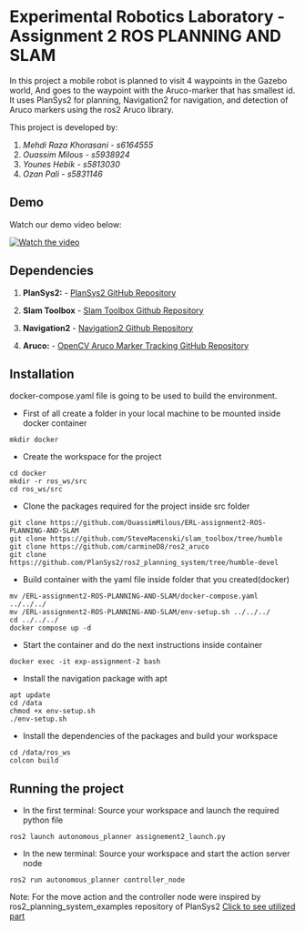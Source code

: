 # Experimental Robotics Laboratory - Assignment 2 ROS PLANNING AND SLAM

In this project a mobile robot is planned to visit 4 waypoints in the Gazebo world, And goes to the waypoint with the Aruco-marker that has smallest id. It uses PlanSys2 for planning, Navigation2 for navigation, and detection of Aruco markers using the ros2 Aruco library. 

This project is developed by:
1. *Mehdi Raza Khorasani - s6164555*
2. *Ouassim Milous - s5938924*
3. *Younes Hebik - s5813030*
4. *Ozan Pali - s5831146*

## Demo
Watch our demo video below:

  [![Watch the video](https://img.youtube.com/vi/YxPhdKM9SUE/hqdefault.jpg)](https://www.youtube.com/watch?v=YxPhdKM9SUE)

## Dependencies

1. **PlanSys2:**    - [PlanSys2 GitHub Repository](https://github.com/PlanSys2/ros2_planning_system/tree/humble-devel)


2. **Slam Toolbox** - [Slam Toolbox Github Repository](https://github.com/SteveMacenski/slam_toolbox/tree/humble)

3. **Navigation2**  - [Navigation2 Github Repository](https://github.com/ros-navigation/navigation2/tree/humble)

4. **Aruco:**  - [OpenCV Aruco Marker Tracking GitHub Repository](https://github.com/carmineD8/ros2_aruco)


## Installation
docker-compose.yaml file is going to be used to build the environment. 


- First of all create a folder in your local machine to be mounted inside docker container
```
mkdir docker
```
- Create the workspace for the project 
```
cd docker
mkdir -r ros_ws/src
cd ros_ws/src
```
- Clone the packages required for the project inside src folder
```
git clone https://github.com/OuassimMilous/ERL-assignment2-ROS-PLANNING-AND-SLAM
git clone https://github.com/SteveMacenski/slam_toolbox/tree/humble
git clone https://github.com/carmineD8/ros2_aruco
git clone https://github.com/PlanSys2/ros2_planning_system/tree/humble-devel
```

- Build container with the yaml file inside folder that you created(docker)
```
mv /ERL-assignment2-ROS-PLANNING-AND-SLAM/docker-compose.yaml ../../../
mv /ERL-assignment2-ROS-PLANNING-AND-SLAM/env-setup.sh ../../../
cd ../../../
docker compose up -d
```
- Start the container and do the next instructions inside container
```
docker exec -it exp-assignment-2 bash
```
- Install the navigation package with apt
```
apt update
cd /data
chmod +x env-setup.sh
./env-setup.sh
```

- Install the dependencies of the packages and build your workspace
```
cd /data/ros_ws
colcon build
```

## Running the project

- In the first terminal: Source your workspace and launch the required python file
```
ros2 launch autonomous_planner assignement2_launch.py
```
- In the new terminal: Source your workspace and start the action server node
```
ros2 run autonomous_planner controller_node 
```
Note: For the move action and the controller node were inspired by ros2_planning_system_examples repository of PlanSys2 [Click  to see utilized part](https://github.com/PlanSys2/ros2_planning_system_examples/tree/humble/plansys2_patrol_navigation_example/src)   


